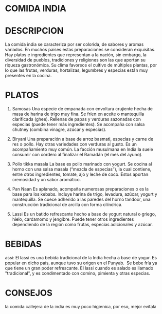 # COMIDA INDIA

# DESCRIPCION
La comida india se caracteriza por ser colorida, de sabores y aromas variados. En muchos países estas preparaciones se consideran exquisitas. Hay platos e ingredientes que representan a la nación, sin embargo, la diversidad de pueblos, tradiciones y religiones son las que aportan su riqueza gastronómica. Su clima favorece el cultivo de múltiples plantas, por lo que las frutas, verduras, hortalizas, legumbres y especias están muy presentes en la cocina. 

# PLATOS
1. Samosas 
Una especie de empanada con envoltura crujiente hecha de masa de harina de trigo muy fina. Se fríen en aceite o mantequilla clarificada (ghee). Rellenas de papas y verduras sazonadas con especias (puede tener más ingredientes). Se acompaña con salsa chutney (combina vinagre, azúcar y especias).  

2. Biryani 
Una preparación a base de arroz basmati, especias y carne de res o pollo. Hay otras variedades con verduras al gusto. Es un acompañamiento muy común. La facción musulmana en India la suele consumir con cordero al finalizar el Ramadán (el mes del ayuno). 

3. Pollo tikka masala 
La base es pollo marinado con yogurt. Se cocina al horno con una salsa masala (“mezcla de especias”), la cual contiene, entre otros ingredientes, tomate, ajo y leche de coco. Estos aportan cremosidad y un sabor aromático. 

4. Pan Naan 
Es aplanado, acompaña numerosas preparaciones o es la base para los kebabs. Incluye harina de trigo, levadura, azúcar, yogurt y mantequilla. Se cuece adherido a las paredes del horno tandoor, una construcción tradicional de arcilla con forma cilíndrica. 

5. Lassi 
Es un batido refrescante hecho a base de yogurt natural o griego, hielo, cardamomo y jengibre. Puede tener otros ingredientes dependiendo de la región como frutas, especias adicionales y azúcar. 

# BEBIDAS
assi:
El lassi es una bebida tradicional de la India hecha a base de yogur. Es popular en dicho país, aunque tuvo su origen en el Punyab. ​ Se bebe fría ya que tiene un gran poder refrescante. El lassi cuando es salado es llamado "tradicional", y es condimentado con comino, pimienta y otras especias.

# CONSEJOS
la comida callejera de la india es muy poco higienica, por eso, mejor evitala